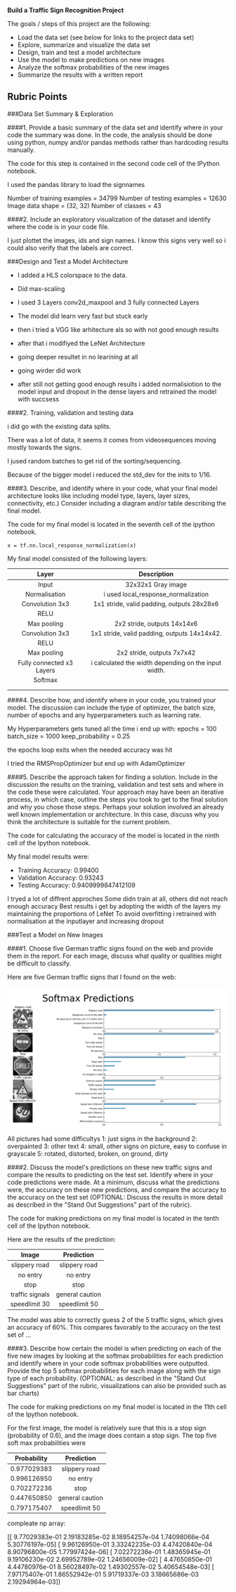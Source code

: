 **Build a Traffic Sign Recognition Project**

The goals / steps of this project are the following:
* Load the data set (see below for links to the project data set)
* Explore, summarize and visualize the data set
* Design, train and test a model architecture
* Use the model to make predictions on new images
* Analyze the softmax probabilities of the new images
* Summarize the results with a written report


[//]: # (Image References)

[image1]: ./webimages/visualise_web_dataset.jpg "visualise_web_dataset"


## Rubric Points


###Data Set Summary & Exploration

####1. Provide a basic summary of the data set and identify where in your code the summary was done. In the code, the analysis should be done using python, numpy and/or pandas methods rather than hardcoding results manually.

The code for this step is contained in the second code cell of the IPython notebook.  

I used the pandas library to load the signnames

Number of training examples = 34799
Number of testing examples = 12630
Image data shape = (32, 32)
Number of classes = 43


####2. Include an exploratory visualization of the dataset and identify where the code is in your code file.

I just plottet the images, ids and sign names. I know this signs very well so i could also verify that the labels are correct.

###Design and Test a Model Architecture

- I added a HLS colorspace to the data. 
- Did max-scaling
- I used 3 Layers conv2d_maxpool and 3 fully connected Layers
- The model did learn very fast but stuck early

- then i tried a VGG like arhitecture als so with not good enough results

- after that i modifiyed the LeNet Architecture 
- going deeper resultet in no learining at all
- going wirder did work

- after still not getting good enough results i added normalisiotion to the model input and dropout in the dense layers
  and retrained the model with succsess

####2. Training, validation and testing data

i did go with the existing data splits.

There was a lot of data, it seems it comes from videosequences moving mostly towards the signs.

I jused random batches to get rid of the sorting/sequencing.

Because of the bigger model i reduced the std_dev for the inits to 1/16.


####3. Describe, and identify where in your code, what your final model architecture looks like including model type, layers, layer sizes, connectivity, etc.) Consider including a diagram and/or table describing the final model.

The code for my final model is located in the seventh cell of the ipython notebook. 

    x = tf.nn.local_response_normalization(x)


My final model consisted of the following layers:

| Layer         		|     Description	        					| 
|:---------------------:|:---------------------------------------------:| 
| Input         		| 32x32x1 Gray image   							| 
| Normalisation   		| i used local_response_normalization  							| 
| Convolution 3x3     	| 1x1 stride, valid padding, outputs 28x28x6 	|
| RELU					|												|
| Max pooling	      	| 2x2 stride,  outputs  14x14x6			    	|
| Convolution 3x3	    | 1x1 stride, valid padding, outputs 14x14x42.  |
| RELU					|												|
| Max pooling	      	| 2x2 stride,  outputs 7x7x42 			     	|
| Fully connected x3 Layers		| i calculated the width depending on the input width.  	|
| Softmax				|      									|
|						|												|
|						|												|
 


####4. Describe how, and identify where in your code, you trained your model. The discussion can include the type of optimizer, the batch size, number of epochs and any hyperparameters such as learning rate.

My Hyperparameters gets tuned all the time i end up with:
epochs = 100  
batch_size = 1000
keep_probability = 0.25

the epochs loop exits when the needed accuracy was hit

I tried the RMSPropOptimizer but end up with AdamOptimizer

####5. Describe the approach taken for finding a solution. Include in the discussion the results on the training, validation and test sets and where in the code these were calculated. Your approach may have been an iterative process, in which case, outline the steps you took to get to the final solution and why you chose those steps. Perhaps your solution involved an already well known implementation or architecture. In this case, discuss why you think the architecture is suitable for the current problem.

The code for calculating the accuracy of the model is located in the ninth cell of the Ipython notebook.

My final model results were:
* Training Accuracy:     0.99400
* Validation Accuracy:   0.93243
* Testing Accuracy:      0.9409999847412109

I tryed a lot of diffrent approches
Some didn train at all, others did not reach enough accuracy
Best results i get by adopting the width of the layers my maintaining the proportions of LeNet
To avoid overfitting i retrained with normalisation at the inputlayer and increasing dropout

 
###Test a Model on New Images

####1. Choose five German traffic signs found on the web and provide them in the report. For each image, discuss what quality or qualities might be difficult to classify.

Here are five German traffic signs that I found on the web:

![alt text][image1] 

All pictures had some difficultys
1: just signs in the background
2: overpainted
3: other text
4: small, other signs on picture, easy to confuse in grayscale
5: rotated, distorted, broken, on ground, dirty

####2. Discuss the model's predictions on these new traffic signs and compare the results to predicting on the test set. Identify where in your code predictions were made. At a minimum, discuss what the predictions were, the accuracy on these new predictions, and compare the accuracy to the accuracy on the test set (OPTIONAL: Discuss the results in more detail as described in the "Stand Out Suggestions" part of the rubric).

The code for making predictions on my final model is located in the tenth cell of the Ipython notebook.

Here are the results of the prediction:

| Image			        |     Prediction	        					| 
|:---------------------:|:---------------------------------------------:| 
| slippery road     	| slippery road   								| 
| no entry  			| no entry										|
| stop					| stop											|
| traffic signals    	| general caution					 			|
| speedlimit 30       	| speedlimit 50    						     	|


The model was able to correctly guess 2 of the 5 traffic signs, which gives an accuracy of 60%. This compares favorably to the accuracy on the test set of ...

####3. Describe how certain the model is when predicting on each of the five new images by looking at the softmax probabilities for each prediction and identify where in your code softmax probabilities were outputted. Provide the top 5 softmax probabilities for each image along with the sign type of each probability. (OPTIONAL: as described in the "Stand Out Suggestions" part of the rubric, visualizations can also be provided such as bar charts)

The code for making predictions on my final model is located in the 11th cell of the Ipython notebook.

For the first image, the model is relatively sure that this is a stop sign (probability of 0.6), and the image does contain a stop sign. The top five soft max probabilities were

| Probability         	|     Prediction	        					| 
|:---------------------:|:---------------------------------------------:| 
| 0.977029383       	| slippery road   								| 
| 0.996126950 		    | no entry										|
| 0.702272236	    	| stop											|
| 0.447650850       	| general caution					 			|
| 0.797175407       	| speedlimit 50    						     	|

compleate np array:

[[  9.77029383e-01   2.19183285e-02   8.18954257e-04   1.74098066e-04    5.30776197e-05]
 [  9.96126950e-01   3.33242235e-03   4.47420840e-04   8.90796800e-05    1.77997424e-06]
 [  7.02272236e-01   1.48365945e-01   9.19106230e-02   2.69952789e-02    1.24656009e-02]
 [  4.47650850e-01   4.44780976e-01   8.56028497e-02   1.49302557e-02    5.40654548e-03]
 [  7.97175407e-01   1.86552942e-01   5.91719337e-03   3.18665686e-03    2.19294964e-03]]
    
